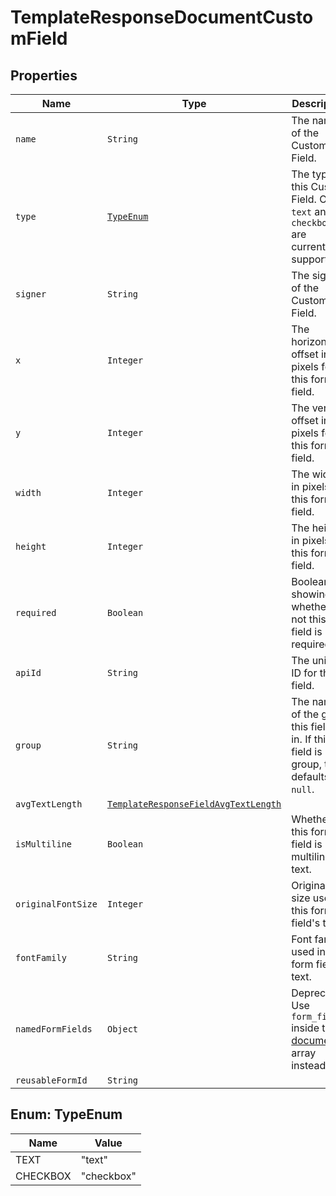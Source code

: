 

# TemplateResponseDocumentCustomField



## Properties

Name | Type | Description | Notes
------------ | ------------- | ------------- | -------------
| `name` | ```String``` |  The name of the Custom Field.  |  |
| `type` | [```TypeEnum```](#TypeEnum) |  The type of this Custom Field. Only `text` and `checkbox` are currently supported.  |  |
| `signer` | ```String``` |  The signer of the Custom Field.  |  |
| `x` | ```Integer``` |  The horizontal offset in pixels for this form field.  |  |
| `y` | ```Integer``` |  The vertical offset in pixels for this form field.  |  |
| `width` | ```Integer``` |  The width in pixels of this form field.  |  |
| `height` | ```Integer``` |  The height in pixels of this form field.  |  |
| `required` | ```Boolean``` |  Boolean showing whether or not this field is required.  |  |
| `apiId` | ```String``` |  The unique ID for this field.  |  |
| `group` | ```String``` |  The name of the group this field is in. If this field is not a group, this defaults to `null`.  |  |
| `avgTextLength` | [```TemplateResponseFieldAvgTextLength```](TemplateResponseFieldAvgTextLength.md) |    |  |
| `isMultiline` | ```Boolean``` |  Whether this form field is multiline text.  |  |
| `originalFontSize` | ```Integer``` |  Original font size used in this form field&#39;s text.  |  |
| `fontFamily` | ```String``` |  Font family used in this form field&#39;s text.  |  |
| `namedFormFields` | ```Object``` |  Deprecated. Use `form_fields` inside the [documents](https://developers.hellosign.com/api/reference/operation/templateGet/#!c&#x3D;200&amp;path&#x3D;template/documents&amp;t&#x3D;response) array instead.  |  |
| `reusableFormId` | ```String``` |    |  |



## Enum: TypeEnum

Name | Value
---- | -----
| TEXT | &quot;text&quot; |
| CHECKBOX | &quot;checkbox&quot; |




